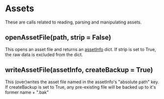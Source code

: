 # Assets

These are calls related to reading, parsing and manipulating assets.

## openAssetFile(path, strip = False)

This opens an asset file and returns an [assetInfo](assetInfo.md) dict. If strip is set to True, the raw data is excluded from the dict. 

## writeAssetFile(assetInfo, createBackup = True)

This (over)writes the asset file named in the assetInfo's "absolute path" key. If createBackup is set to True, any pre-existing file will be backed up to it's former name + ".bak"


